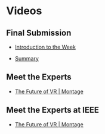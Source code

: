 # Videos

## Final Submission

- [Introduction to the Week](https://d3c33hcgiwev3.cloudfront.net/Hw2tFqz-EeehSg7dYzt83A.processed/full/720p/index.mp4?Expires=1707609600&Signature=S2S5wHIVZN2avmrJ1JtoSeBDGJXgJRKQHxk-m4y3nJT6Xmn~8klL~NIAJYVLOnuPdIAiY5a8CphwnGSbj1~4dkI0ajYncDQ2c1PIzjsWvxBtCOfi37rgg1R0OmNoZDCCk6xZ9xQptNzYHeQ1NuheqpJSbwYhPxzU7-wldvlq9HQ_&Key-Pair-Id=APKAJLTNE6QMUY6HBC5A)

- [Summary](https://d3c33hcgiwev3.cloudfront.net/Hwybk6z-Eees5QofbDYJWg.processed/full/720p/index.mp4?Expires=1707609600&Signature=P5hgSunyWEwicWq0KkYxzigscILVaY6Ij7R4Oui1tHaSUez056zhcnMDdzpS6FP3Bt9I00UI19EO8aB5NqruVAoq0pb3KHbBSMkxDvdPX8xxiYuUHimYeqy-5emGaKnGHhuAMl2fVv6xXOOkl-KVbZnprRTQPQ0g1LVax4wDwrU_&Key-Pair-Id=APKAJLTNE6QMUY6HBC5A)

## Meet the Experts

- [The Future of VR | Montage](https://d3c33hcgiwev3.cloudfront.net/zrwsEMiKEeeHoQ4meUBj5g.processed/full/720p/index.mp4?Expires=1707609600&Signature=MZHWVXIGyVypWDvCSwOCwzBhHcH-IEvBtKbTwsSJ9uRMUd5RymflRbM69remR1HVpMOHCNZ1iGBKYf2A4g-3aeBEEze-310bLonEFaBydxL2XQ7ariet4grkED2CclFhgZAcxOvfN9roPbeoeR986i8OPfQ6qpYuLgsQ6oHTz8k_&Key-Pair-Id=APKAJLTNE6QMUY6HBC5A)

## Meet the Experts at IEEE

- [The Future of VR | Montage](https://d3c33hcgiwev3.cloudfront.net/DGXZfciLEeeZIQp81X91lg.processed/full/720p/index.mp4?Expires=1707609600&Signature=e9nH0Ytur1-bx3PAVGZQJSiEXBhjWnK~oQCi9VfjAwsNgdLkfsl5ud~IHVJEFqvQmMLFFocpYG1nk9tNfIpQ7ZP5JfcnBosnql6xC04XDbQZX2WQQZ7KnltD0BqZRKH0awn9jwKy61mZQxj0TgwWUM2p1-EXgUhKnr97PneNGWQ_&Key-Pair-Id=APKAJLTNE6QMUY6HBC5A)